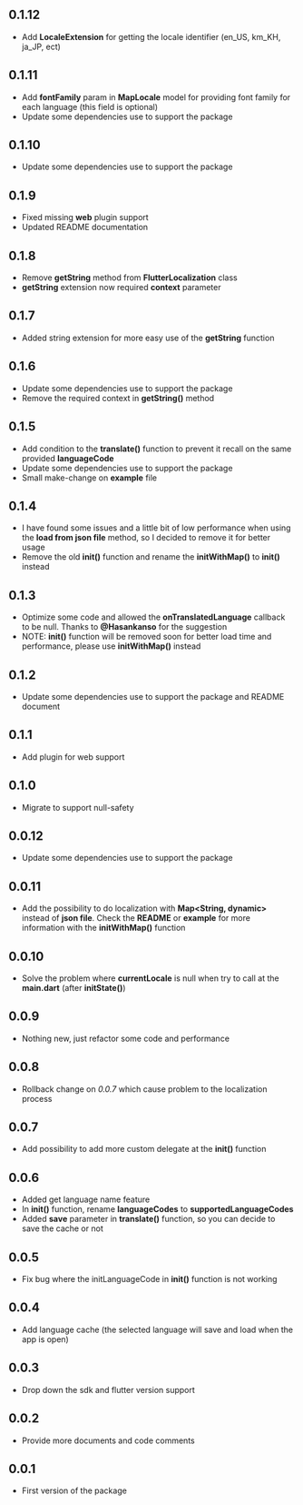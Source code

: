 ## 0.1.12

* Add **LocaleExtension** for getting the locale identifier (en_US, km_KH, ja_JP, ect)

## 0.1.11

* Add **fontFamily** param in **MapLocale** model for providing font family for each language (this field is optional)
* Update some dependencies use to support the package

## 0.1.10

* Update some dependencies use to support the package

## 0.1.9

* Fixed missing **web** plugin support
* Updated README documentation

## 0.1.8

* Remove **getString** method from **FlutterLocalization** class
* **getString** extension now required **context** parameter

## 0.1.7

* Added string extension for more easy use of the **getString** function

## 0.1.6

* Update some dependencies use to support the package
* Remove the required context in **getString()** method

## 0.1.5

* Add condition to the **translate()** function to prevent it recall on the same provided **languageCode**
* Update some dependencies use to support the package
* Small make-change on **example** file

## 0.1.4

* I have found some issues and a little bit of low performance when using the **load from json file** method, so I
  decided to remove it for better usage
* Remove the old **init()** function and rename the **initWithMap()** to **init()** instead

## 0.1.3

* Optimize some code and allowed the **onTranslatedLanguage** callback to be null. Thanks to **@Hasankanso** for the
  suggestion
* NOTE: **init()** function will be removed soon for better load time and performance, please use **initWithMap()**
  instead

## 0.1.2

* Update some dependencies use to support the package and README document

## 0.1.1

* Add plugin for web support

## 0.1.0

* Migrate to support null-safety

## 0.0.12

* Update some dependencies use to support the package

## 0.0.11

* Add the possibility to do localization with **Map<String, dynamic>** instead of **json file**. Check the **README** or
  **example** for more information with the **initWithMap()** function

## 0.0.10

* Solve the problem where **currentLocale** is null when try to call at the **main.dart** (after **initState()**)

## 0.0.9

* Nothing new, just refactor some code and performance

## 0.0.8

* Rollback change on *0.0.7* which cause problem to the localization process

## 0.0.7

* Add possibility to add more custom delegate at the **init()** function

## 0.0.6

* Added get language name feature
* In **init()** function, rename **languageCodes** to **supportedLanguageCodes**
* Added **save** parameter in **translate()** function, so you can decide to save the cache or not

## 0.0.5

* Fix bug where the initLanguageCode in **init()** function is not working

## 0.0.4

* Add language cache (the selected language will save and load when the app is open)

## 0.0.3

* Drop down the sdk and flutter version support

## 0.0.2

* Provide more documents and code comments

## 0.0.1

* First version of the package